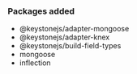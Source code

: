 ### Packages added
- @keystonejs/adapter-mongoose
- @keystonejs/adapter-knex
- @keystonejs/build-field-types
- mongoose
- inflection
